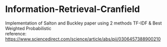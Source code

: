 # Information-Retrieval-Cranfield
Implementation of Salton and Buckley paper using 2 methods TF-IDF &amp; Best Weighted Probabilistic
<br> reference: https://www.sciencedirect.com/science/article/abs/pii/0306457388900210
